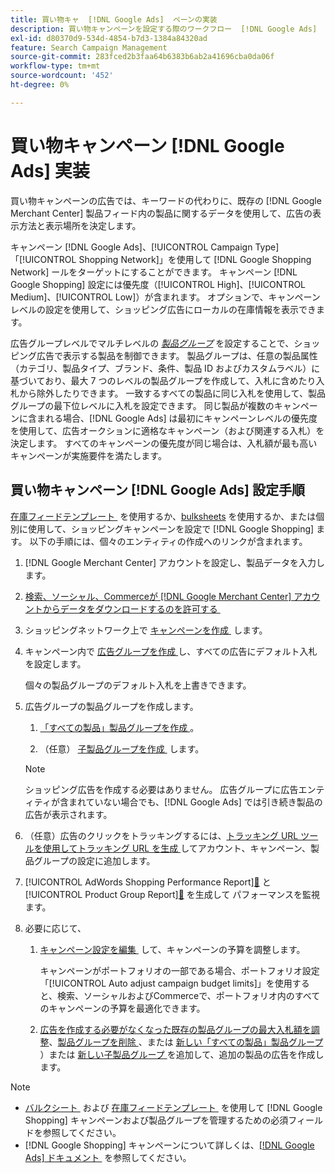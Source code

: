```yaml
---
title: 買い物キャ  [!DNL Google Ads]  ペーンの実装
description: 買い物キャンペーンを設定する際のワークフロー  [!DNL Google Ads]  ついて説明します。
exl-id: d80370d9-534d-4854-b7d3-1384a84320ad
feature: Search Campaign Management
source-git-commit: 283fced2b3faa64b6383b6ab2a41696cba0da06f
workflow-type: tm+mt
source-wordcount: '452'
ht-degree: 0%

---
```


# 買い物キャンペーン [!DNL Google Ads] 実装

買い物キャンペーンの広告では、キーワードの代わりに、既存の [!DNL Google Merchant Center] 製品フィード内の製品に関するデータを使用して、広告の表示方法と表示場所を決定します。

キャンペーン [!DNL Google Ads]、[!UICONTROL Campaign Type] 「[!UICONTROL Shopping Network]」を使用して [!DNL Google Shopping Network] ールをターゲットにすることができます。 キャンペーン [!DNL Google Shopping] 設定には優先度（[!UICONTROL High]、[!UICONTROL Medium]、[!UICONTROL Low]）が含まれます。 オプションで、キャンペーンレベルの設定を使用して、ショッピング広告にローカルの在庫情報を表示できます。

広告グループレベルでマルチレベルの *[製品グループ](/help/search-social-commerce/campaign-management/campaigns/product-group-about.md)* を設定することで、ショッピング広告で表示する製品を制御できます。 製品グループは、任意の製品属性（カテゴリ、製品タイプ、ブランド、条件、製品 ID およびカスタムラベル）に基づいており、最大 7 つのレベルの製品グループを作成して、入札に含めたり入札から除外したりできます。 一致するすべての製品に同じ入札を使用して、製品グループの最下位レベルに入札を設定できます。 同じ製品が複数のキャンペーンに含まれる場合、[!DNL Google Ads] は最初にキャンペーンレベルの優先度を使用して、広告オークションに適格なキャンペーン（および関連する入札）を決定します。 すべてのキャンペーンの優先度が同じ場合は、入札額が最も高いキャンペーンが実施要件を満たします。

## 買い物キャンペーン [!DNL Google Ads] 設定手順

[&#x200B; 在庫フィードテンプレート &#x200B;](/help/search-social-commerce/campaign-management/inventory-feeds/inventory-feeds-about.md) を使用するか、[bulksheets](/help/search-social-commerce/campaign-management/bulksheets/bulksheet-about.md) を使用するか、または個別に使用して、ショッピングキャンペーンを設定で [!DNL Google Shopping] ます。 以下の手順には、個々のエンティティの作成へのリンクが含まれます。

1. [!DNL Google Merchant Center] アカウントを設定し、製品データを入力します。

1. [&#x200B; 検索、ソーシャル、Commerceが  [!DNL Google Merchant Center]  アカウントからデータをダウンロードするのを許可する &#x200B;](/help/search-social-commerce/campaign-management/accounts/merchant-account-manage.md)

1. ショッピングネットワーク上で [&#x200B; キャンペーンを作成 &#x200B;](/help/search-social-commerce/campaign-management/campaigns/campaign-manage.md) します。

1. キャンペーン内で [&#x200B; 広告グループを作成 &#x200B;](/help/search-social-commerce/campaign-management/campaigns/ad-group-manage.md) し、すべての広告にデフォルト入札を設定します。

   個々の製品グループのデフォルト入札を上書きできます。

1. 広告グループの製品グループを作成します。

   1. [&#x200B; 「すべての製品」製品グループを作成 &#x200B;](/help/search-social-commerce/campaign-management/campaigns/product-group-manage.md)。

   1. （任意） [&#x200B; 子製品グループを作成 &#x200B;](/help/search-social-commerce/campaign-management/campaigns/product-group-manage.md) します。

   >[!NOTE]
   >ショッピング広告を作成する必要はありません。 広告グループに広告エンティティが含まれていない場合でも、[!DNL Google Ads] では引き続き製品の広告が表示されます。

1. （任意）広告のクリックをトラッキングするには、[&#x200B; トラッキング URL ツールを使用してトラッキング URL を生成 &#x200B;](/help/search-social-commerce/tools/click-tracking-url-generate.md) してアカウント、キャンペーン、製品グループの設定に追加します。

1. [!UICONTROL AdWords Shopping Performance Report][&#128279;](/help/search-social-commerce/reports/management/specialty/specialty-report-generate.md) と [!UICONTROL Product Group Report][&#128279;](/help/search-social-commerce/reports/management/basic-advanced/basic-advanced-report-generate.md) を生成して  パフォーマンスを監視  ます。

1. 必要に応じて、

   1. [&#x200B; キャンペーン設定を編集 &#x200B;](/help/search-social-commerce/campaign-management/campaigns/campaign-manage.md) して、キャンペーンの予算を調整します。

      キャンペーンがポートフォリオの一部である場合、ポートフォリオ設定「[!UICONTROL Auto adjust campaign budget limits]」を使用すると、検索、ソーシャルおよびCommerceで、ポートフォリオ内のすべてのキャンペーンの予算を最適化できます。

   1. [&#x200B; 広告を作成する必要がなくなった既存の製品グループの最大入札額を調整 &#x200B;](/help/search-social-commerce/campaign-management/campaigns/product-group-manage.md)、[&#x200B; 製品グループを削除 &#x200B;](/help/search-social-commerce/campaign-management/campaigns/product-group-manage.md)、または [&#x200B; 新しい「すべての製品」製品グループ &#x200B;](/help/search-social-commerce/campaign-management/campaigns/product-group-manage.md)）または [&#x200B; 新しい子製品グループ &#x200B;](/help/search-social-commerce/campaign-management/campaigns/product-group-manage.md) を追加して、追加の製品の広告を作成します。

>[!NOTE]
>
>* [&#x200B; バルクシート &#x200B;](/help/search-social-commerce/campaign-management/bulksheets/bulksheet-data-formats/bulksheet-data-google.md) および [&#x200B; 在庫フィードテンプレート &#x200B;](/help/search-social-commerce/campaign-management/inventory-feeds/ad-templates/template-google-shopping.md) を使用して [!DNL Google Shopping] キャンペーンおよび製品グループを管理するための必須フィールドを参照してください。
>* [!DNL Google Shopping] キャンペーンについて詳しくは、[[!DNL Google Ads]  ドキュメント &#x200B;](https://support.google.com/google-ads/answer/2454022) を参照してください。
